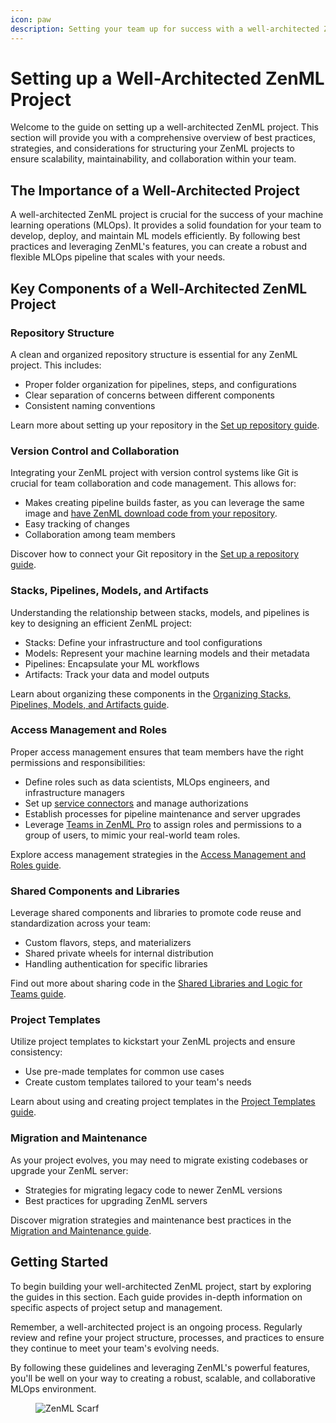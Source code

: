 ```yaml
---
icon: paw
description: Setting your team up for success with a well-architected ZenML project.
---
```


# Setting up a Well-Architected ZenML Project

Welcome to the guide on setting up a well-architected ZenML project. This section will provide you with a comprehensive overview of best practices, strategies, and considerations for structuring your ZenML projects to ensure scalability, maintainability, and collaboration within your team.

## The Importance of a Well-Architected Project

A well-architected ZenML project is crucial for the success of your machine learning operations (MLOps). It provides a solid foundation for your team to develop, deploy, and maintain ML models efficiently. By following best practices and leveraging ZenML's features, you can create a robust and flexible MLOps pipeline that scales with your needs.

## Key Components of a Well-Architected ZenML Project

### Repository Structure

A clean and organized repository structure is essential for any ZenML project. This includes:

- Proper folder organization for pipelines, steps, and configurations
- Clear separation of concerns between different components
- Consistent naming conventions

Learn more about setting up your repository in the [Set up repository guide](./set-up-repository.md).

### Version Control and Collaboration

Integrating your ZenML project with version control systems like Git is crucial for team collaboration and code management. This allows for:

- Makes creating pipeline builds faster, as you can leverage the same image and [have ZenML download code from your repository](https://docs.zenml.io/how-to/customize-docker-builds/how-to-reuse-builds#use-code-repositories-to-speed-up-docker-build-times).
- Easy tracking of changes
- Collaboration among team members

Discover how to connect your Git repository in the [Set up a repository guide](./set-up-repository.md).

### Stacks, Pipelines, Models, and Artifacts

Understanding the relationship between stacks, models, and pipelines is key to designing an efficient ZenML project:

- Stacks: Define your infrastructure and tool configurations
- Models: Represent your machine learning models and their metadata
- Pipelines: Encapsulate your ML workflows
- Artifacts: Track your data and model outputs

Learn about organizing these components in the [Organizing Stacks, Pipelines, Models, and Artifacts guide](../collaborate-with-team/stacks-pipelines-models.md).

### Access Management and Roles

Proper access management ensures that team members have the right permissions and responsibilities:

- Define roles such as data scientists, MLOps engineers, and infrastructure managers
- Set up [service connectors](https://docs.zenml.io/how-to/infrastructure-deployment/auth-management) and manage authorizations
- Establish processes for pipeline maintenance and server upgrades
- Leverage [Teams in ZenML Pro](https://docs.zenml.io/pro/heirarchy/teams) to assign roles and permissions to a group of users, to mimic your real-world team roles.

Explore access management strategies in the [Access Management and Roles guide](../collaborate-with-team/access-management.md).

### Shared Components and Libraries

Leverage shared components and libraries to promote code reuse and standardization across your team:

- Custom flavors, steps, and materializers
- Shared private wheels for internal distribution
- Handling authentication for specific libraries

Find out more about sharing code in the [Shared Libraries and Logic for Teams guide](../collaborate-with-team/shared-components-for-teams.md).

### Project Templates

Utilize project templates to kickstart your ZenML projects and ensure consistency:

- Use pre-made templates for common use cases
- Create custom templates tailored to your team's needs

Learn about using and creating project templates in the [Project Templates guide](../collaborate-with-team/project-templates/README.md).

### Migration and Maintenance

As your project evolves, you may need to migrate existing codebases or upgrade your ZenML server:

- Strategies for migrating legacy code to newer ZenML versions
- Best practices for upgrading ZenML servers

Discover migration strategies and maintenance best practices in the [Migration and Maintenance guide](https://docs.zenml.io/how-to/manage-zenml-server/best-practices-upgrading-zenml#upgrading-your-code).

## Getting Started

To begin building your well-architected ZenML project, start by exploring the guides in this section. Each guide provides in-depth information on specific aspects of project setup and management.

Remember, a well-architected project is an ongoing process. Regularly review and refine your project structure, processes, and practices to ensure they continue to meet your team's evolving needs.

By following these guidelines and leveraging ZenML's powerful features, you'll be well on your way to creating a robust, scalable, and collaborative MLOps environment.

<figure><img src="https://static.scarf.sh/a.png?x-pxid=f0b4f458-0a54-4fcd-aa95-d5ee424815bc" alt="ZenML Scarf"><figcaption></figcaption></figure>
